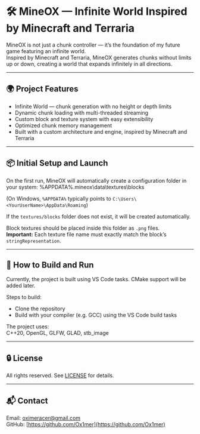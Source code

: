 # 🛠️ MineOX — Infinite World Inspired by Minecraft and Terraria

MineOX is not just a chunk controller — it’s the foundation of my future game featuring an infinite world.  
Inspired by Minecraft and Terraria, MineOX generates chunks without limits up or down, creating a world that expands infinitely in all directions.

---

## 🌍 Project Features

- Infinite World — chunk generation with no height or depth limits  
- Dynamic chunk loading with multi-threaded streaming  
- Custom block and texture system with easy extensibility  
- Optimized chunk memory management  
- Built with a custom architecture and engine, inspired by Minecraft and Terraria

---

## 📦 Initial Setup and Launch

On the first run, MineOX will automatically create a configuration folder in your system: %APPDATA%.mineox\data\textures\blocks

(On Windows, `%APPDATA%` typically points to `C:\Users\<YourUserName>\AppData\Roaming`)

If the `textures/blocks` folder does not exist, it will be created automatically.

Block textures should be placed inside this folder as `.png` files.  
**Important:** Each texture file name must exactly match the block’s `stringRepresentation`.

---

## 🚀 How to Build and Run

Currently, the project is built using VS Code tasks. CMake support will be added later.  

Steps to build:  
- Clone the repository  
- Build with your compiler (e.g. GCC) using the VS Code build tasks  

The project uses:  
C++20, OpenGL, GLFW, GLAD, stb_image

---

## 🔒 License

All rights reserved. See [LICENSE](./LICENSE) for details.

---

## 📬 Contact

Email: oximeracer@gmail.com  
GitHub: [https://github.com/Ox1mer](https://github.com/Ox1mer)
